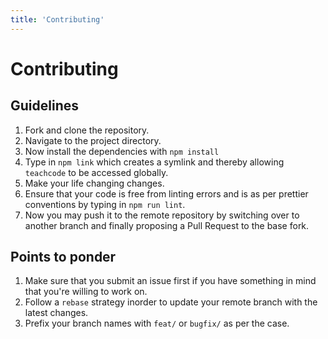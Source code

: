 ```yaml
---
title: 'Contributing'
---
```


# Contributing

## Guidelines

1. Fork and clone the repository.
2. Navigate to the project directory.
3. Now install the dependencies with `npm install`
4. Type in `npm link` which creates a symlink and thereby allowing `teachcode` to be accessed globally.
5. Make your life changing changes.
6. Ensure that your code is free from linting errors and is as per prettier conventions by typing in `npm run lint`.
7. Now you may push it to the remote repository by switching over to another branch and finally proposing a Pull Request to the base fork.


## Points to ponder

1. Make sure that you submit an issue first if you have something in mind that you're willing to work on.
2. Follow a `rebase` strategy inorder to update your remote branch with the latest changes.
3. Prefix your branch names with `feat/` or `bugfix/` as per the case.
